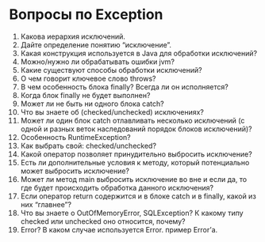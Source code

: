 # Вопросы по Exception

1. Какова иерархия исключений.
2. Дайте определение понятию “исключение”.
3. Какая конструкция используется в Java для обработки исключений?
4. Можно/нужно ли обрабатывать ошибки jvm?
5. Какие существуют способы обработки исключений?
6. О чем говорит ключевое слово throws?
7. В чем особенность блока finally? Всегда ли он исполняется?
8. Когда блок finally не будет выполнен?
9. Может ли не быть ни одного блока catch?
10. Что вы знаете об (checked/unchecked) исключениях?
11. Может ли один блок catch отлавливать несколько исключений (с одной и разных веток наследований порядок блоков исключений)?
12. Особенность RuntimeException?
13. Как выбрать свой: checked/unchecked?
14. Какой оператор позволяет принудительно выбросить исключение?
15. Есть ли дополнительные условия к методу, который потенциально может выбросить исключение?
16. Может ли метод main выбросить исключение во вне и если да, то где будет происходить обработка данного исключения?
17. Если оператор return содержится и в блоке catch и в finally, какой из них “главнее”?
18. Что вы знаете о OutOfMemoryError, SQLException? К какому типу checked или unchecked оно относится, почему?
19. Error? В каком случае используется Error. пример Error’а.